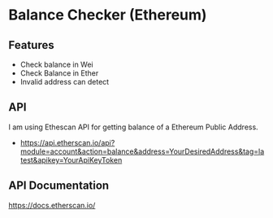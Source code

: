 # Balance Checker (Ethereum)

## Features

- Check balance in Wei
- Check Balance in Ether
- Invalid address can detect

## API
I am using Ethescan API for getting balance of a Ethereum Public Address.
- https://api.etherscan.io/api?module=account&action=balance&address=YourDesiredAddress&tag=latest&apikey=YourApiKeyToken

## API Documentation
https://docs.etherscan.io/
